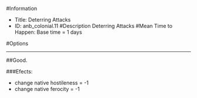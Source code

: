 #Information
 - Title: Deterring Attacks
 - ID: anb_colonial.11
#Description
Deterring Attacks
#Mean Time to Happen:
Base time = 1 days

#Options

___
##Good.

###Efects:<ul><li>change native hostileness = -1</li><li>change native ferocity = -1</li></ul>
